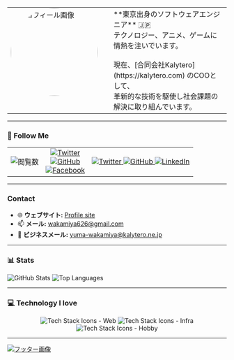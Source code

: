 <table>
  <tr>
    <td valign="top" width="220">
      <img src="https://www.small-engineer.net/images/profile.webp" alt="プロフィール画像" width="200" style="border-radius: 50%;">
    </td>
    <td valign="middle">
      **東京出身のソフトウェアエンジニア** 🇯🇵<br>
      テクノロジー、アニメ、ゲームに情熱を注いでいます。<br><br>
      現在、[合同会社Kalytero](https://kalytero.com) のCOOとして、<br>
      革新的な技術を駆使し社会課題の解決に取り組んでいます。
    </td>
  </tr>
</table>

---

### 📱 Follow Me

<table>
  <tr>
    <td align="center">
      <img src="https://komarev.com/ghpvc/?username=small-engineer&color=green" alt="閲覧数">
    </td>
    <td align="center">
      <a href="https://twitter.com/WakamiyaYuma">
        <img src="https://img.shields.io/twitter/follow/WakamiyaYuma?style=social" alt="Twitter">
      </a>
      <br>
      <a href="https://github.com/small-engineer">
        <img src="https://img.shields.io/github/followers/small-engineer?style=social" alt="GitHub">
      </a>
      <br>
      <a href="https://facebook.com/yuma.wakamiya">
        <img src="https://img.shields.io/badge/Facebook-プロフィール-blue" alt="Facebook">
      </a>
    </td>
    <td align="center">
      <a href="https://twitter.com/WakamiyaYuma">
        <img src="https://skillicons.dev/icons?i=twitter" alt="Twitter">
      </a>
      <a href="https://github.com/small-engineer">
        <img src="https://skillicons.dev/icons?i=github" alt="GitHub">
      </a>
      <a href="https://www.linkedin.com/in/your-profile">
        <img src="https://skillicons.dev/icons?i=linkedin" alt="LinkedIn">
      </a>
    </td>
  </tr>
</table>



---

### Contact

- 🌐 **ウェブサイト:** [Profile site](https://wakamiya.blog/)
- 📫 **メール:** [wakamiya626@gmail.com](mailto:wakamiya626@gmail.com)
- 🏢 **ビジネスメール:** [yuma-wakamiya@kalytero.ne.jp](mailto:yuma-wakamiya@kalytero.ne.jp)

---

### 📊 Stats

  <img src="https://github-readme-stats.vercel.app/api?username=small-engineer&show_icons=true&theme=radical" alt="GitHub Stats" />
  <img src="https://github-readme-stats.vercel.app/api/top-langs/?username=small-engineer&layout=compact&theme=radical" alt="Top Languages" />
  
---

### 💻 Technology I love

<p align="center">
  <img src="https://skillicons.dev/icons?i=vscode,js,ts,python,svelte,react,nextjs,remix,astro,tailwind,emotion,threejs,netlify" alt="Tech Stack Icons - Web" />
  
  <img src="https://skillicons.dev/icons?i=yarn,express,nodejs,docker,terraform,cloudflare,workers,aws,gcp" alt="Tech Stack Icons - Infra" />
  
  <img src="https://skillicons.dev/icons?i=vim,c,cpp,cmake,linux,ubuntu,debian,redhat,bsd" alt="Tech Stack Icons - Hobby" />
</p>

---

[![フッター画像](https://www.small-engineer.net/images/banner.webp)](https://www.small-engineer.net/)
